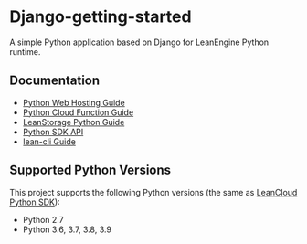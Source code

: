 # Django-getting-started

A simple Python application based on Django for LeanEngine Python runtime.

## Documentation

* [Python Web Hosting Guide](https://docs.leancloud.app/leanengine_webhosting_guide-python.html)
* [Python Cloud Function Guide](https://docs.leancloud.app/leanengine_cloudfunction_guide-python.html)
* [LeanStorage Python Guide](https://docs.leancloud.app/leanstorage_guide-python.html)
* [Python SDK API](https://leancloud.github.io/python-sdk/)
* [lean-cli Guide](https://docs.leancloud.app/leanengine_cli.html)

## Supported Python Versions

This project supports the following Python versions (the same as [LeanCloud Python SDK][sdk]):

- Python 2.7
- Python 3.6, 3.7, 3.8, 3.9

[sdk]: https://github.com/leancloud/python-sdk